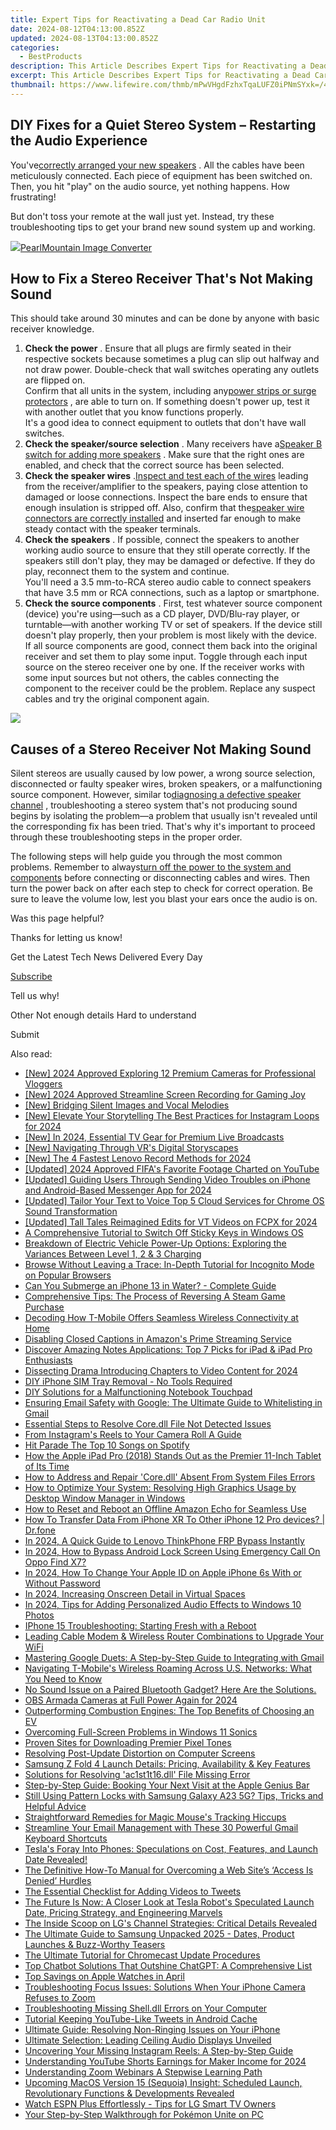 ```yaml
---
title: Expert Tips for Reactivating a Dead Car Radio Unit
date: 2024-08-12T04:13:00.852Z
updated: 2024-08-13T04:13:00.852Z
categories:
  - BestProducts
description: This Article Describes Expert Tips for Reactivating a Dead Car Radio Unit
excerpt: This Article Describes Expert Tips for Reactivating a Dead Car Radio Unit
thumbnail: https://www.lifewire.com/thmb/mPwVHgdFzhxTqaLUFZ0iPNmSYxk=/400x300/filters:no_upscale():max_bytes(150000):strip_icc():format(webp)/GettyImages-1189839322-a6191f04389345e3b1cd1080201cfc67.jpg
---
```


## DIY Fixes for a Quiet Stereo System – Restarting the Audio Experience
 You've[correctly arranged your new speakers](https://www.lifewire.com/placing-speakers-correctly-3134857) . All the cables have been meticulously connected. Each piece of equipment has been switched on. Then, you hit "play" on the audio source, yet nothing happens. How frustrating!

 But don't toss your remote at the wall just yet. Instead, try these troubleshooting tips to get your brand new sound system up and working.

<!-- affiliate ads begin -->
<a href="https://secure.2checkout.com/order/checkout.php?PRODS=4550420&QTY=1&AFFILIATE=108875&CART=1"><img src="https://www.pearlmountainsoft.com/n_img/product/pic/f_02.jpg" border="0">PearlMountain Image Converter</a>
<!-- affiliate ads end -->
## How to Fix a Stereo Receiver That's Not Making Sound

 This should take around 30 minutes and can be done by anyone with basic receiver knowledge.

1. **Check the power** . Ensure that all plugs are firmly seated in their respective sockets because sometimes a plug can slip out halfway and not draw power. Double-check that wall switches operating any outlets are flipped on.  
 Confirm that all units in the system, including any[power strips or surge protectors](https://www.lifewire.com/surge-protectors-4145796) , are able to turn on. If something doesn't power up, test it with another outlet that you know functions properly.  
 It's a good idea to connect equipment to outlets that don't have wall switches.
2. **Check the speaker/source selection** . Many receivers have a[Speaker B switch for adding more speakers](https://www.lifewire.com/benefits-of-adding-speakers-using-b-switch-3134657) . Make sure that the right ones are enabled, and check that the correct source has been selected.
3. **Check the speaker wires** .[Inspect and test each of the wires](https://www.lifewire.com/quickly-test-speaker-connections-3135135) leading from the receiver/amplifier to the speakers, paying close attention to damaged or loose connections. Inspect the bare ends to ensure that enough insulation is stripped off. Also, confirm that the[speaker wire connectors are correctly installed](https://www.lifewire.com/choose-different-speakerwire-connectors-4135435) and inserted far enough to make steady contact with the speaker terminals.
4. **Check the speakers** . If possible, connect the speakers to another working audio source to ensure that they still operate correctly. If the speakers still don't play, they may be damaged or defective. If they do play, reconnect them to the system and continue.  
 You'll need a 3.5 mm-to-RCA stereo audio cable to connect speakers that have 3.5 mm or RCA connections, such as a laptop or smartphone.
5. **Check the source components** . First, test whatever source component (device) you're using—such as a CD player, DVD/Blu-ray player, or turntable—with another working TV or set of speakers. If the device still doesn't play properly, then your problem is most likely with the device.  
 If all source components are good, connect them back into the original receiver and set them to play some input. Toggle through each input source on the stereo receiver one by one. If the receiver works with some input sources but not others, the cables connecting the component to the receiver could be the problem. Replace any suspect cables and try the original component again.

<!-- affiliate ads begin -->
<a href="https://secure.2checkout.com/order/checkout.php?PRODS=3851691&QTY=1&AFFILIATE=108875&CART=1"><img src="http://www.aiseesoft.com/avangate/30p/banner.jpg" border="0"></a>
<!-- affiliate ads end -->
## Causes of a Stereo Receiver Not Making Sound

 Silent stereos are usually caused by low power, a wrong source selection, disconnected or faulty speaker wires, broken speakers, or a malfunctioning source component. However, similar to[diagnosing a defective speaker channel](https://www.lifewire.com/troubleshoot-speaker-channel-3135138) , troubleshooting a stereo system that's not producing sound begins by isolating the problem—a problem that usually isn't revealed until the corresponding fix has been tried. That's why it's important to proceed through these troubleshooting steps in the proper order.

 The following steps will help guide you through the most common problems. Remember to always[turn off the power to the system and components](https://www.lifewire.com/reboot-your-stereo-3135144) before connecting or disconnecting cables and wires. Then turn the power back on after each step to check for correct operation. Be sure to leave the volume low, lest you blast your ears once the audio is on.

Was this page helpful?

Thanks for letting us know!

 Get the Latest Tech News Delivered Every Day

[Subscribe](https://www.lifewire.com/#)

Tell us why!

 Other  Not enough details  Hard to understand

 Submit

<ins class="adsbygoogle"
     style="display:block"
     data-ad-format="autorelaxed"
     data-ad-client="ca-pub-7571918770474297"
     data-ad-slot="1223367746"></ins>



<ins class="adsbygoogle"
     style="display:block"
     data-ad-client="ca-pub-7571918770474297"
     data-ad-slot="8358498916"
     data-ad-format="auto"
     data-full-width-responsive="true"></ins>

<span class="atpl-alsoreadstyle">Also read:</span>
<div><ul>
<li><a href="https://facebook-video-footage.techidaily.com/new-2024-approved-exploring-12-premium-cameras-for-professional-vloggers/"><u>[New] 2024 Approved  Exploring 12 Premium Cameras for Professional Vloggers</u></a></li>
<li><a href="https://screen-recording.techidaily.com/new-2024-approved-streamline-screen-recording-for-gaming-joy/"><u>[New] 2024 Approved  Streamline Screen Recording for Gaming Joy</u></a></li>
<li><a href="https://extra-information.techidaily.com/new-bridging-silent-images-and-vocal-melodies/"><u>[New] Bridging Silent Images and Vocal Melodies</u></a></li>
<li><a href="https://instagram-video-files.techidaily.com/new-elevate-your-storytelling-the-best-practices-for-instagram-loops-for-2024/"><u>[New] Elevate Your Storytelling  The Best Practices for Instagram Loops for 2024</u></a></li>
<li><a href="https://article-helps.techidaily.com/new-in-2024-essential-tv-gear-for-premium-live-broadcasts/"><u>[New] In 2024, Essential TV Gear for Premium Live Broadcasts</u></a></li>
<li><a href="https://extra-skills.techidaily.com/new-navigating-through-vrs-digital-storyscapes/"><u>[New] Navigating Through VR's Digital Storyscapes</u></a></li>
<li><a href="https://screen-activity-recording.techidaily.com/new-the-4-fastest-lenovo-record-methods-for-2024/"><u>[New] The 4 Fastest Lenovo Record Methods for 2024</u></a></li>
<li><a href="https://youtube-tips.techidaily.com/ed-2024-approved-fifas-favorite-footage-charted-on-youtube/"><u>[Updated] 2024 Approved  FIFA's Favorite Footage  Charted on YouTube</u></a></li>
<li><a href="https://facebook-video-recording.techidaily.com/updated-guiding-users-through-sending-video-troubles-on-iphone-and-android-based-messenger-app-for-2024/"><u>[Updated] Guiding Users Through Sending Video Troubles on iPhone and Android-Based Messenger App for 2024</u></a></li>
<li><a href="https://vp-tips.techidaily.com/updated-tailor-your-text-to-voice-top-5-cloud-services-for-chrome-os-sound-transformation/"><u>[Updated] Tailor Your Text to Voice  Top 5 Cloud Services for Chrome OS Sound Transformation</u></a></li>
<li><a href="https://instagram-video-files.techidaily.com/updated-tall-tales-reimagined-edits-for-vt-videos-on-fcpx-for-2024/"><u>[Updated] Tall Tales Reimagined  Edits for VT Videos on FCPX for 2024</u></a></li>
<li><a href="https://tech-recovery.techidaily.com/a-comprehensive-tutorial-to-switch-off-sticky-keys-in-windows-os/"><u>A Comprehensive Tutorial to Switch Off Sticky Keys in Windows OS</u></a></li>
<li><a href="https://tech-recovery.techidaily.com/breakdown-of-electric-vehicle-power-up-options-exploring-the-variances-between-level-1-2-and-3-charging/"><u>Breakdown of Electric Vehicle Power-Up Options: Exploring the Variances Between Level 1, 2 & 3 Charging</u></a></li>
<li><a href="https://tech-recovery.techidaily.com/browse-without-leaving-a-trace-in-depth-tutorial-for-incognito-mode-on-popular-browsers/"><u>Browse Without Leaving a Trace: In-Depth Tutorial for Incognito Mode on Popular Browsers</u></a></li>
<li><a href="https://tech-recovery.techidaily.com/can-you-submerge-an-iphone-13-in-water-complete-guide/"><u>Can You Submerge an iPhone 13 in Water? - Complete Guide</u></a></li>
<li><a href="https://tech-recovery.techidaily.com/comprehensive-tips-the-process-of-reversing-a-steam-game-purchase/"><u>Comprehensive Tips: The Process of Reversing A Steam Game Purchase</u></a></li>
<li><a href="https://tech-recovery.techidaily.com/decoding-how-t-mobile-offers-seamless-wireless-connectivity-at-home/"><u>Decoding How T-Mobile Offers Seamless Wireless Connectivity at Home</u></a></li>
<li><a href="https://tech-recovery.techidaily.com/disabling-closed-captions-in-amazons-prime-streaming-service/"><u>Disabling Closed Captions in Amazon's Prime Streaming Service</u></a></li>
<li><a href="https://tech-recovery.techidaily.com/discover-amazing-notes-applications-top-7-picks-for-ipad-and-ipad-pro-enthusiasts/"><u>Discover Amazing Notes Applications: Top 7 Picks for iPad & iPad Pro Enthusiasts</u></a></li>
<li><a href="https://vimeo-videos.techidaily.com/dissecting-drama-introducing-chapters-to-video-content-for-2024/"><u>Dissecting Drama  Introducing Chapters to Video Content for 2024</u></a></li>
<li><a href="https://tech-recovery.techidaily.com/1722902686845-diy-iphone-sim-tray-removal-no-tools-required/"><u>DIY iPhone SIM Tray Removal - No Tools Required</u></a></li>
<li><a href="https://common-error.techidaily.com/diy-solutions-for-a-malfunctioning-notebook-touchpad/"><u>DIY Solutions for a Malfunctioning Notebook Touchpad</u></a></li>
<li><a href="https://tech-recovery.techidaily.com/ensuring-email-safety-with-google-the-ultimate-guide-to-whitelisting-in-gmail/"><u>Ensuring Email Safety with Google: The Ultimate Guide to Whitelisting in Gmail</u></a></li>
<li><a href="https://tech-recovery.techidaily.com/essential-steps-to-resolve-coredll-file-not-detected-issues/"><u>Essential Steps to Resolve Core.dll File Not Detected Issues</u></a></li>
<li><a href="https://instagram-video-files.techidaily.com/from-instagrams-reels-to-your-camera-roll-a-guide/"><u>From Instagram's Reels to Your Camera Roll  A Guide</u></a></li>
<li><a href="https://screen-recording.techidaily.com/hit-parade-the-top-10-songs-on-spotify/"><u>Hit Parade  The Top 10 Songs on Spotify</u></a></li>
<li><a href="https://buynow-marvelous.techidaily.com/how-the-apple-ipad-pro-2018-stands-out-as-the-premier-11-inch-tablet-of-its-time/"><u>How the Apple iPad Pro (2018) Stands Out as the Premier 11-Inch Tablet of Its Time</u></a></li>
<li><a href="https://tech-recovery.techidaily.com/how-to-address-and-repair-coredll-absent-from-system-files-errors/"><u>How to Address and Repair 'Core.dll' Absent From System Files Errors</u></a></li>
<li><a href="https://common-error.techidaily.com/how-to-optimize-your-system-resolving-high-graphics-usage-by-desktop-window-manager-in-windows/"><u>How to Optimize Your System: Resolving High Graphics Usage by Desktop Window Manager in Windows</u></a></li>
<li><a href="https://tech-recovery.techidaily.com/how-to-reset-and-reboot-an-offline-amazon-echo-for-seamless-use/"><u>How to Reset and Reboot an Offline Amazon Echo for Seamless Use</u></a></li>
<li><a href="https://review-topics.techidaily.com/how-to-transfer-data-from-iphone-xr-to-other-iphone-12-pro-devices-drfone-by-drfone-transfer-data-from-ios-transfer-data-from-ios/"><u>How To Transfer Data From iPhone XR To Other iPhone 12 Pro devices? | Dr.fone</u></a></li>
<li><a href="https://android-frp.techidaily.com/in-2024-a-quick-guide-to-lenovo-thinkphone-frp-bypass-instantly-by-drfone-android/"><u>In 2024, A Quick Guide to Lenovo ThinkPhone FRP Bypass Instantly</u></a></li>
<li><a href="https://android-unlock.techidaily.com/in-2024-how-to-bypass-android-lock-screen-using-emergency-call-on-oppo-find-x7-by-drfone-android/"><u>In 2024, How to Bypass Android Lock Screen Using Emergency Call On Oppo Find X7?</u></a></li>
<li><a href="https://ios-unlock.techidaily.com/in-2024-how-to-change-your-apple-id-on-apple-iphone-6s-with-or-without-password-by-drfone-ios/"><u>In 2024, How To Change Your Apple ID on Apple iPhone 6s With or Without Password</u></a></li>
<li><a href="https://some-techniques.techidaily.com/in-2024-increasing-onscreen-detail-in-virtual-spaces/"><u>In 2024, Increasing Onscreen Detail in Virtual Spaces</u></a></li>
<li><a href="https://some-approaches.techidaily.com/in-2024-tips-for-adding-personalized-audio-effects-to-windows-10-photos/"><u>In 2024, Tips for Adding Personalized Audio Effects to Windows 10 Photos</u></a></li>
<li><a href="https://tech-recovery.techidaily.com/1722880065629-iphone-15-troubleshooting-starting-fresh-with-a-reboot/"><u>IPhone 15 Troubleshooting: Starting Fresh with a Reboot</u></a></li>
<li><a href="https://tech-recovery.techidaily.com/leading-cable-modem-and-wireless-router-combinations-to-upgrade-your-wifi/"><u>Leading Cable Modem & Wireless Router Combinations to Upgrade Your WiFi</u></a></li>
<li><a href="https://tech-recovery.techidaily.com/mastering-google-duets-a-step-by-step-guide-to-integrating-with-gmail/"><u>Mastering Google Duets: A Step-by-Step Guide to Integrating with Gmail</u></a></li>
<li><a href="https://tech-recovery.techidaily.com/navigating-t-mobiles-wireless-roaming-across-us-networks-what-you-need-to-know/"><u>Navigating T-Mobile's Wireless Roaming Across U.S. Networks: What You Need to Know</u></a></li>
<li><a href="https://sound-issues.techidaily.com/no-sound-issue-on-a-paired-bluetooth-gadget-here-are-the-solutions/"><u>No Sound Issue on a Paired Bluetooth Gadget? Here Are the Solutions.</u></a></li>
<li><a href="https://screen-mirroring-recording.techidaily.com/obs-armada-cameras-at-full-power-again-for-2024/"><u>OBS Armada  Cameras at Full Power Again for 2024</u></a></li>
<li><a href="https://tech-recovery.techidaily.com/outperforming-combustion-engines-the-top-benefits-of-choosing-an-ev/"><u>Outperforming Combustion Engines: The Top Benefits of Choosing an EV</u></a></li>
<li><a href="https://win11-tips.techidaily.com/overcoming-full-screen-problems-in-windows-11-sonics/"><u>Overcoming Full-Screen Problems in Windows 11 Sonics</u></a></li>
<li><a href="https://extra-information.techidaily.com/proven-sites-for-downloading-premier-pixel-tones/"><u>Proven Sites for Downloading Premier Pixel Tones</u></a></li>
<li><a href="https://data-wizards.techidaily.com/resolving-post-update-distortion-on-computer-screens/"><u>Resolving Post-Update Distortion on Computer Screens</u></a></li>
<li><a href="https://tech-recovery.techidaily.com/samsung-z-fold-4-launch-details-pricing-availability-and-key-features/"><u>Samsung Z Fold 4 Launch Details: Pricing, Availability & Key Features</u></a></li>
<li><a href="https://tech-recovery.techidaily.com/solutions-for-resolving-ac1st1t16dll-file-missing-error/"><u>Solutions for Resolving 'ac1st1t16.dll' File Missing Error</u></a></li>
<li><a href="https://tech-recovery.techidaily.com/step-by-step-guide-booking-your-next-visit-at-the-apple-genius-bar/"><u>Step-by-Step Guide: Booking Your Next Visit at the Apple Genius Bar</u></a></li>
<li><a href="https://android-unlock.techidaily.com/still-using-pattern-locks-with-samsung-galaxy-a23-5g-tips-tricks-and-helpful-advice-by-drfone-android/"><u>Still Using Pattern Locks with Samsung Galaxy A23 5G? Tips, Tricks and Helpful Advice</u></a></li>
<li><a href="https://tech-recovery.techidaily.com/straightforward-remedies-for-magic-mouses-tracking-hiccups/"><u>Straightforward Remedies for Magic Mouse's Tracking Hiccups</u></a></li>
<li><a href="https://tech-recovery.techidaily.com/streamline-your-email-management-with-these-30-powerful-gmail-keyboard-shortcuts/"><u>Streamline Your Email Management with These 30 Powerful Gmail Keyboard Shortcuts</u></a></li>
<li><a href="https://tech-recovery.techidaily.com/1722903275116-teslas-foray-into-phones-speculations-on-cost-features-and-launch-date-revealed/"><u>Tesla's Foray Into Phones: Speculations on Cost, Features, and Launch Date Revealed!</u></a></li>
<li><a href="https://tech-recovery.techidaily.com/the-definitive-how-to-manual-for-overcoming-a-web-sites-access-is-denied-hurdles/"><u>The Definitive How-To Manual for Overcoming a Web Site’s ‘Access Is Denied’ Hurdles</u></a></li>
<li><a href="https://twitter-clips.techidaily.com/the-essential-checklist-for-adding-videos-to-tweets/"><u>The Essential Checklist for Adding Videos to Tweets</u></a></li>
<li><a href="https://tech-recovery.techidaily.com/the-future-is-now-a-closer-look-at-tesla-robots-speculated-launch-date-pricing-strategy-and-engineering-marvels/"><u>The Future Is Now: A Closer Look at Tesla Robot's Speculated Launch Date, Pricing Strategy, and Engineering Marvels</u></a></li>
<li><a href="https://tech-recovery.techidaily.com/the-inside-scoop-on-lgs-channel-strategies-critical-details-revealed/"><u>The Inside Scoop on LG's Channel Strategies: Critical Details Revealed</u></a></li>
<li><a href="https://tech-recovery.techidaily.com/the-ultimate-guide-to-samsung-unpacked-2025-dates-product-launches-and-buzz-worthy-teasers/"><u>The Ultimate Guide to Samsung Unpacked 2025 - Dates, Product Launches & Buzz-Worthy Teasers</u></a></li>
<li><a href="https://tech-recovery.techidaily.com/the-ultimate-tutorial-for-chromecast-update-procedures/"><u>The Ultimate Tutorial for Chromecast Update Procedures</u></a></li>
<li><a href="https://tech-recovery.techidaily.com/top-chatbot-solutions-that-outshine-chatgpt-a-comprehensive-list/"><u>Top Chatbot Solutions That Outshine ChatGPT: A Comprehensive List</u></a></li>
<li><a href="https://tech-recovery.techidaily.com/top-savings-on-apple-watches-in-april/"><u>Top Savings on Apple Watches in April</u></a></li>
<li><a href="https://tech-recovery.techidaily.com/troubleshooting-focus-issues-solutions-when-your-iphone-camera-refuses-to-zoom/"><u>Troubleshooting Focus Issues: Solutions When Your iPhone Camera Refuses to Zoom</u></a></li>
<li><a href="https://tech-recovery.techidaily.com/troubleshooting-missing-shelldll-errors-on-your-computer/"><u>Troubleshooting Missing Shell.dll Errors on Your Computer</u></a></li>
<li><a href="https://twitter-videos.techidaily.com/tutorial-keeping-youtube-like-tweets-in-android-cache/"><u>Tutorial  Keeping YouTube-Like Tweets in Android Cache</u></a></li>
<li><a href="https://tech-recovery.techidaily.com/ultimate-guide-resolving-non-ringing-issues-on-your-iphone/"><u>Ultimate Guide: Resolving Non-Ringing Issues on Your iPhone</u></a></li>
<li><a href="https://tech-recovery.techidaily.com/ultimate-selection-leading-ceiling-audio-displays-unveiled/"><u>Ultimate Selection: Leading Ceiling Audio Displays Unveiled</u></a></li>
<li><a href="https://tech-recovery.techidaily.com/uncovering-your-missing-instagram-reels-a-step-by-step-guide/"><u>Uncovering Your Missing Instagram Reels: A Step-by-Step Guide</u></a></li>
<li><a href="https://facebook-video-footage.techidaily.com/understanding-youtube-shorts-earnings-for-maker-income-for-2024/"><u>Understanding YouTube Shorts Earnings for Maker Income for 2024</u></a></li>
<li><a href="https://screen-capture.techidaily.com/understanding-zoom-webinars-a-stepwise-learning-path/"><u>Understanding Zoom Webinars  A Stepwise Learning Path</u></a></li>
<li><a href="https://tech-recovery.techidaily.com/upcoming-macos-version-15-sequoia-insight-scheduled-launch-revolutionary-functions-and-developments-revealed/"><u>Upcoming MacOS Version 15 (Sequoia) Insight: Scheduled Launch, Revolutionary Functions & Developments Revealed</u></a></li>
<li><a href="https://tech-recovery.techidaily.com/watch-espn-plus-effortlessly-tips-for-lg-smart-tv-owners/"><u>Watch ESPN Plus Effortlessly - Tips for LG Smart TV Owners</u></a></li>
<li><a href="https://tech-recovery.techidaily.com/your-step-by-step-walkthrough-for-pokemon-unite-on-pc/"><u>Your Step-by-Step Walkthrough for Pokémon Unite on PC</u></a></li>
</ul></div>
